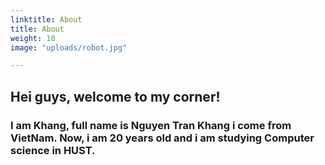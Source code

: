 ```yaml
---
linktitle: About
title: About
weight: 10
image: "uploads/robot.jpg"

---
```



## Hei guys, welcome to my corner!
### I am Khang, full name is Nguyen Tran Khang i come from VietNam. Now, i am 20 years old and i am studying Computer science in HUST.

